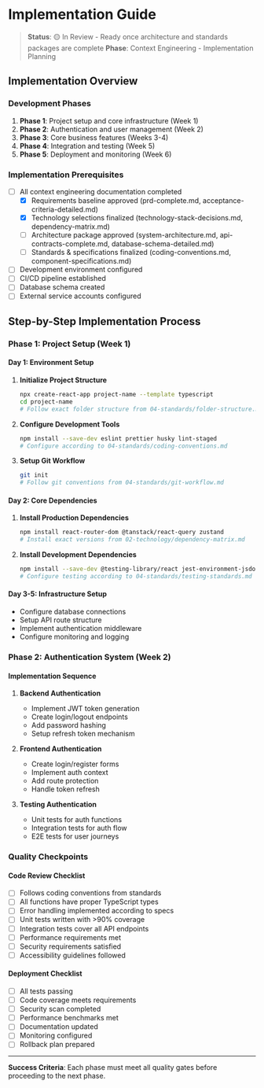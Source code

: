 # Implementation Guide

> **Status**: 🟡 In Review - Ready once architecture and standards packages are complete
> **Phase**: Context Engineering - Implementation Planning

## Implementation Overview

### Development Phases
1. **Phase 1**: Project setup and core infrastructure (Week 1)
2. **Phase 2**: Authentication and user management (Week 2)
3. **Phase 3**: Core business features (Weeks 3-4)
4. **Phase 4**: Integration and testing (Week 5)
5. **Phase 5**: Deployment and monitoring (Week 6)

### Implementation Prerequisites
- [ ] All context engineering documentation completed
  - [x] Requirements baseline approved (prd-complete.md, acceptance-criteria-detailed.md)
  - [x] Technology selections finalized (technology-stack-decisions.md, dependency-matrix.md)
  - [ ] Architecture package approved (system-architecture.md, api-contracts-complete.md, database-schema-detailed.md)
  - [ ] Standards & specifications finalized (coding-conventions.md, component-specifications.md)
- [ ] Development environment configured
- [ ] CI/CD pipeline established
- [ ] Database schema created
- [ ] External service accounts configured

## Step-by-Step Implementation Process

### Phase 1: Project Setup (Week 1)

#### Day 1: Environment Setup
1. **Initialize Project Structure**
   ```bash
   npx create-react-app project-name --template typescript
   cd project-name
   # Follow exact folder structure from 04-standards/folder-structure.md
   ```

2. **Configure Development Tools**
   ```bash
   npm install --save-dev eslint prettier husky lint-staged
   # Configure according to 04-standards/coding-conventions.md
   ```

3. **Setup Git Workflow**
   ```bash
   git init
   # Follow git conventions from 04-standards/git-workflow.md
   ```

#### Day 2: Core Dependencies
1. **Install Production Dependencies**
   ```bash
   npm install react-router-dom @tanstack/react-query zustand
   # Install exact versions from 02-technology/dependency-matrix.md
   ```

2. **Install Development Dependencies**
   ```bash
   npm install --save-dev @testing-library/react jest-environment-jsdom
   # Configure testing according to 04-standards/testing-standards.md
   ```

#### Day 3-5: Infrastructure Setup
- Configure database connections
- Setup API route structure
- Implement authentication middleware
- Configure monitoring and logging

### Phase 2: Authentication System (Week 2)

#### Implementation Sequence
1. **Backend Authentication**
   - Implement JWT token generation
   - Create login/logout endpoints
   - Add password hashing
   - Setup refresh token mechanism

2. **Frontend Authentication**
   - Create login/register forms
   - Implement auth context
   - Add route protection
   - Handle token refresh

3. **Testing Authentication**
   - Unit tests for auth functions
   - Integration tests for auth flow
   - E2E tests for user journeys

### Quality Checkpoints

#### Code Review Checklist
- [ ] Follows coding conventions from standards
- [ ] All functions have proper TypeScript types
- [ ] Error handling implemented according to specs
- [ ] Unit tests written with >90% coverage
- [ ] Integration tests cover all API endpoints
- [ ] Performance requirements met
- [ ] Security requirements satisfied
- [ ] Accessibility guidelines followed

#### Deployment Checklist
- [ ] All tests passing
- [ ] Code coverage meets requirements
- [ ] Security scan completed
- [ ] Performance benchmarks met
- [ ] Documentation updated
- [ ] Monitoring configured
- [ ] Rollback plan prepared

---
**Success Criteria**: Each phase must meet all quality gates before proceeding to the next phase.

